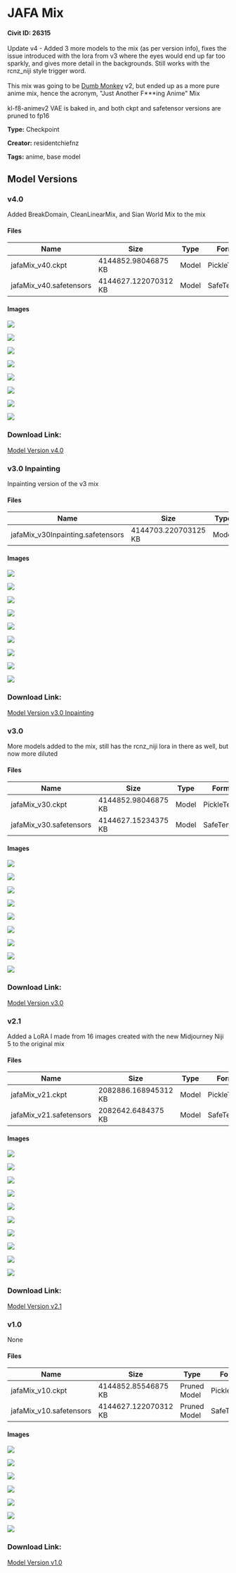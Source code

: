 # JAFA Mix

#### Civit ID: 26315

<p>Update v4 - Added 3 more models to the mix (as per version info), fixes the issue introduced with the lora from v3 where the eyes would end up far too sparkly, and gives more detail in the backgrounds.  Still works with the rcnz_niji style trigger word.<br /><br />This mix was going to be <a target="_blank" rel="ugc" href="https://civitai.com/models/21695/rcnzs-dumb-monkey">Dumb Monkey</a> v2, but ended up as a more pure anime mix, hence the acronym, "Just Another F***ing Anime" Mix<br /><br />kl-f8-animev2 VAE is baked in, and both ckpt and safetensor versions are pruned to fp16</p>

**Type:** Checkpoint

**Creator:** residentchiefnz

**Tags:** anime, base model

## Model Versions

### v4.0

<p>Added BreakDomain, CleanLinearMix, and Sian World Mix to the mix</p>

#### Files

| Name | Size | Type | Format | Download Url | AutoV1 | AutoV2 | SHA256 | CRC32 | BLAKE3 |
| --- | --- | --- | --- | --- | --- | --- | --- | --- | --- |
| jafaMix_v40.ckpt | 4144852.98046875 KB | Model | PickleTensor | https://civitai.com/api/download/models/66199?type=Model&format=PickleTensor&size=pruned&fp=fp16 | 12485093 | 59FE7ECCE5 | 59FE7ECCE5948FEC89383FD8F61A43879B4D6AFBDA3EB3BF7F28F54FEE8189D0 | 421B568A | 3AE12CB0FE82FBD49EB00A884DEF5A582E3BAE7749C0827A761F379E9662DAD9 |
| jafaMix_v40.safetensors | 4144627.122070312 KB | Model | SafeTensor | https://civitai.com/api/download/models/66199 | 64D91F3A | 8A1971BA3D | 8A1971BA3D58335C3C8071AA2596D34800D30DDDCFF7D6A820D6F59F94A33092 | BFDE51F5 | 6B61D37CE2935031B8E30EFFE13574390C9B983C38B570FA4D8A342C48EECF68 |

#### Images

<p><img src="https://image.civitai.com/xG1nkqKTMzGDvpLrqFT7WA/4e197adf-a1aa-4f89-9a83-fb4e53512183/width=450/734087.jpeg" /></p>

<p><img src="https://image.civitai.com/xG1nkqKTMzGDvpLrqFT7WA/86bab30d-8542-43cc-baab-dde35dbd21db/width=450/734086.jpeg" /></p>

<p><img src="https://image.civitai.com/xG1nkqKTMzGDvpLrqFT7WA/33c24f54-8199-4cb6-b5b7-6c09aad82053/width=450/734085.jpeg" /></p>

<p><img src="https://image.civitai.com/xG1nkqKTMzGDvpLrqFT7WA/f728f9e1-9b6d-4a25-9e91-26b7d8f2a35b/width=450/734081.jpeg" /></p>

<p><img src="https://image.civitai.com/xG1nkqKTMzGDvpLrqFT7WA/266cbda0-708d-47fa-9f89-5c58189b1f6d/width=450/734083.jpeg" /></p>

<p><img src="https://image.civitai.com/xG1nkqKTMzGDvpLrqFT7WA/24170321-e483-4d9b-9035-1717fe494a20/width=450/734080.jpeg" /></p>

<p><img src="https://image.civitai.com/xG1nkqKTMzGDvpLrqFT7WA/dbd40a16-def4-4393-88d5-ded1003c13ef/width=450/734084.jpeg" /></p>

<p><img src="https://image.civitai.com/xG1nkqKTMzGDvpLrqFT7WA/935b19f3-a888-4c3b-9038-b608ae01e2b7/width=450/734082.jpeg" /></p>

### Download Link:

[Model Version v4.0](https://civitai.com/api/download/models/66199)

### v3.0 Inpainting

<p>Inpainting version of the v3 mix</p>

#### Files

| Name | Size | Type | Format | Download Url | AutoV1 | AutoV2 | SHA256 | CRC32 | BLAKE3 |
| --- | --- | --- | --- | --- | --- | --- | --- | --- | --- |
| jafaMix_v30Inpainting.safetensors | 4144703.220703125 KB | Model | SafeTensor | https://civitai.com/api/download/models/49722 | 958EAA52 | F7B12D45F6 | F7B12D45F692F54DF7C82CA3AED9268140C0D27C32F5A602F2B4F51910940C2C | 4CC6E852 | 44D57FD1E065B4509C97683CCDA24A89F0A4E7DBCC1AD6DECCC8BE3A1F12D04F |

#### Images

<p><img src="https://image.civitai.com/xG1nkqKTMzGDvpLrqFT7WA/ce601d32-82cc-46db-4fee-a3d1ef427100/width=450/534454.jpeg" /></p>

<p><img src="https://image.civitai.com/xG1nkqKTMzGDvpLrqFT7WA/6ed4db67-9d8c-4f7d-b418-7ce7450b4400/width=450/534450.jpeg" /></p>

<p><img src="https://image.civitai.com/xG1nkqKTMzGDvpLrqFT7WA/b26800c4-f2da-4992-d524-44da76ee5b00/width=450/534452.jpeg" /></p>

<p><img src="https://image.civitai.com/xG1nkqKTMzGDvpLrqFT7WA/e71e1d42-26cf-4383-acc2-e7d1f9c45100/width=450/534455.jpeg" /></p>

<p><img src="https://image.civitai.com/xG1nkqKTMzGDvpLrqFT7WA/11342d81-3e2f-4522-60ec-b9adab002400/width=450/534451.jpeg" /></p>

<p><img src="https://image.civitai.com/xG1nkqKTMzGDvpLrqFT7WA/729d07f2-d453-4789-a819-fd3472469100/width=450/534449.jpeg" /></p>

<p><img src="https://image.civitai.com/xG1nkqKTMzGDvpLrqFT7WA/72eb4985-f520-4326-2cc1-9e7a91828700/width=450/534458.jpeg" /></p>

<p><img src="https://image.civitai.com/xG1nkqKTMzGDvpLrqFT7WA/53a1c857-4942-4ca4-90dd-89a2ff677d00/width=450/534453.jpeg" /></p>

<p><img src="https://image.civitai.com/xG1nkqKTMzGDvpLrqFT7WA/236b79e7-5338-4b12-b71b-f809b8c5d000/width=450/534456.jpeg" /></p>

### Download Link:

[Model Version v3.0 Inpainting](https://civitai.com/api/download/models/49722)

### v3.0

<p>More models added to the mix, still has the rcnz_niji lora in there as well, but now more diluted</p>

#### Files

| Name | Size | Type | Format | Download Url | AutoV1 | AutoV2 | SHA256 | CRC32 | BLAKE3 |
| --- | --- | --- | --- | --- | --- | --- | --- | --- | --- |
| jafaMix_v30.ckpt | 4144852.98046875 KB | Model | PickleTensor | https://civitai.com/api/download/models/49703?type=Model&format=PickleTensor&size=pruned&fp=fp16 | 09083164 | F6469A6835 | F6469A6835B7A6BB53556C6D41D4978DCDB40E9CD75E365993C85557988063A0 | 5A374679 | FAFC31F4341DE65E9C4FAE11BEC548AC238632F7A34EAB3F079EBEA0073E0BA5 |
| jafaMix_v30.safetensors | 4144627.15234375 KB | Model | SafeTensor | https://civitai.com/api/download/models/49703 | D28922AC | 73B7974094 | 73B7974094C40170FDF90870C2EDBA78A5800678F30AEF076A9A0FF2A72976D7 | D4B9DD2A | FB63ED70AFEEF4C75A5463EF5E736A55A1CD4A5B6326483C083DE9055B0B392F |

#### Images

<p><img src="https://image.civitai.com/xG1nkqKTMzGDvpLrqFT7WA/fa61ac67-8961-4f9f-bd26-987354a8d69c/width=450/678225.jpeg" /></p>

<p><img src="https://image.civitai.com/xG1nkqKTMzGDvpLrqFT7WA/fd281010-4fcb-4cd3-0ab5-8de40ac25900/width=450/534343.jpeg" /></p>

<p><img src="https://image.civitai.com/xG1nkqKTMzGDvpLrqFT7WA/d2afc3aa-db2f-4158-bcfb-cb6e211b6900/width=450/534344.jpeg" /></p>

<p><img src="https://image.civitai.com/xG1nkqKTMzGDvpLrqFT7WA/f013d09e-0ea5-4450-bace-feaa16adf600/width=450/534345.jpeg" /></p>

<p><img src="https://image.civitai.com/xG1nkqKTMzGDvpLrqFT7WA/53b33c36-138a-4de8-a9e8-900b76ea2200/width=450/534342.jpeg" /></p>

<p><img src="https://image.civitai.com/xG1nkqKTMzGDvpLrqFT7WA/1aa2419b-392f-4607-4fa3-7004a0e67300/width=450/534377.jpeg" /></p>

<p><img src="https://image.civitai.com/xG1nkqKTMzGDvpLrqFT7WA/85bc2adf-8e1d-412b-871f-3a947db01e00/width=450/534398.jpeg" /></p>

<p><img src="https://image.civitai.com/xG1nkqKTMzGDvpLrqFT7WA/5886b434-aa79-438d-0186-97b6f19fb000/width=450/535128.jpeg" /></p>

<p><img src="https://image.civitai.com/xG1nkqKTMzGDvpLrqFT7WA/155f4d91-e6ea-418d-22bf-3de5fe90a000/width=450/535126.jpeg" /></p>

### Download Link:

[Model Version v3.0](https://civitai.com/api/download/models/49703)

### v2.1

<p>Added a LoRA I made from 16 images created with the new Midjourney Niji 5 to the original mix</p>

#### Files

| Name | Size | Type | Format | Download Url | AutoV1 | AutoV2 | SHA256 | CRC32 | BLAKE3 |
| --- | --- | --- | --- | --- | --- | --- | --- | --- | --- |
| jafaMix_v21.ckpt | 2082886.168945312 KB | Model | PickleTensor | https://civitai.com/api/download/models/38667?type=Model&format=PickleTensor&size=pruned&fp=fp16 | F3172F53 | 213C974D28 | 213C974D28D4450C7B1CB4C73BA129AFA24F4BCF1446D2BBDE84468B918C7E62 | B9EA72D4 | 67C90735B211C23F6744F9644B8CB08CF7865FCCD220D2F5B9C827E79A272BC0 |
| jafaMix_v21.safetensors | 2082642.6484375 KB | Model | SafeTensor | https://civitai.com/api/download/models/38667 | D659F794 | B0E3270F71 | B0E3270F7158018C07EF464AB7AE18D1C2540BC0FD03EFEDC4E2730FBF6711C9 | DA6C08CB | 303C48ACCC05D412A6BE66620F1EFFB1C9106DB36738BBEFCE596584F5CBE14A |

#### Images

<p><img src="https://image.civitai.com/xG1nkqKTMzGDvpLrqFT7WA/a1f052f2-c937-4010-91b6-e0c0f2cae600/width=450/428709.jpeg" /></p>

<p><img src="https://image.civitai.com/xG1nkqKTMzGDvpLrqFT7WA/30d76d0e-cd86-4881-909b-3429c58b9700/width=450/428736.jpeg" /></p>

<p><img src="https://image.civitai.com/xG1nkqKTMzGDvpLrqFT7WA/4bdea443-7b18-4ea5-6641-645c18c66100/width=450/428705.jpeg" /></p>

<p><img src="https://image.civitai.com/xG1nkqKTMzGDvpLrqFT7WA/d7809636-c889-46c7-ad80-7ff2ddad4d00/width=450/428706.jpeg" /></p>

<p><img src="https://image.civitai.com/xG1nkqKTMzGDvpLrqFT7WA/7c312a8f-323e-40d9-786b-c434dc7a1b00/width=450/428664.jpeg" /></p>

<p><img src="https://image.civitai.com/xG1nkqKTMzGDvpLrqFT7WA/415df442-70ef-4a40-d57b-599b1ba52800/width=450/428665.jpeg" /></p>

<p><img src="https://image.civitai.com/xG1nkqKTMzGDvpLrqFT7WA/e6ce9c90-2838-41d4-e1f1-a279d76e0a00/width=450/428667.jpeg" /></p>

<p><img src="https://image.civitai.com/xG1nkqKTMzGDvpLrqFT7WA/132a1355-8cf7-4a78-3c12-ec74bbd2de00/width=450/428669.jpeg" /></p>

<p><img src="https://image.civitai.com/xG1nkqKTMzGDvpLrqFT7WA/ccbd84da-4d2a-4c18-462a-c6c53cd0d200/width=450/428668.jpeg" /></p>

<p><img src="https://image.civitai.com/xG1nkqKTMzGDvpLrqFT7WA/5fe2c5ee-c54d-4832-6def-701b9cc7d900/width=450/428670.jpeg" /></p>

### Download Link:

[Model Version v2.1](https://civitai.com/api/download/models/38667)

### v1.0

None

#### Files

| Name | Size | Type | Format | Download Url | AutoV1 | AutoV2 | SHA256 | CRC32 | BLAKE3 |
| --- | --- | --- | --- | --- | --- | --- | --- | --- | --- |
| jafaMix_v10.ckpt | 4144852.85546875 KB | Pruned Model | PickleTensor | https://civitai.com/api/download/models/31509?type=Pruned%20Model&format=PickleTensor&size=pruned&fp=fp16 | 3937AAE1 | 5A840E7FF3 | 5A840E7FF38422AA48C89D96B4B17E901FBF8348DD1E0976D8BD7976BB93E578 | 688911C3 | 838001266658A08C8DF0602E8C99013AFF8F0EDE89B6A62109E6EA2D2C23941D |
| jafaMix_v10.safetensors | 4144627.122070312 KB | Pruned Model | SafeTensor | https://civitai.com/api/download/models/31509 | 61D1B4B4 | 73E602279F | 73E602279F175548632F237E3AEC0A59010D2BA4C0BFB54581EEF93DBD8F6FF4 | EEDF4539 | 699DE733895F5FEEBE69737DF39EEAB4B83C1EECEB878D689F52D6FDDBB59063 |

#### Images

<p><img src="https://image.civitai.com/xG1nkqKTMzGDvpLrqFT7WA/a4e294d6-9d41-4fa0-3b27-6ffab0b54e00/width=450/358630.jpeg" /></p>

<p><img src="https://image.civitai.com/xG1nkqKTMzGDvpLrqFT7WA/636b6c12-9d0b-43ed-c8b7-42a7d4887400/width=450/358636.jpeg" /></p>

<p><img src="https://image.civitai.com/xG1nkqKTMzGDvpLrqFT7WA/08219641-c242-4b8c-688c-53e29ab15e00/width=450/358635.jpeg" /></p>

<p><img src="https://image.civitai.com/xG1nkqKTMzGDvpLrqFT7WA/0694a1ec-adde-4c7c-68eb-d44a12b9a600/width=450/358633.jpeg" /></p>

<p><img src="https://image.civitai.com/xG1nkqKTMzGDvpLrqFT7WA/e92c0548-8ddd-4fbe-3304-5f8c39652600/width=450/358632.jpeg" /></p>

<p><img src="https://image.civitai.com/xG1nkqKTMzGDvpLrqFT7WA/bd72ddc2-d081-4d3c-978d-66a0de526d00/width=450/358665.jpeg" /></p>

<p><img src="https://image.civitai.com/xG1nkqKTMzGDvpLrqFT7WA/f73ed821-ca53-4e26-6829-1ce4b7eef200/width=450/358664.jpeg" /></p>

### Download Link:

[Model Version v1.0](https://civitai.com/api/download/models/31509)

